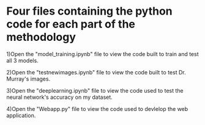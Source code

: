 # Four files containing the python code for each part of the methodology

1)Open the "model_training.ipynb" file to view the code built to train and test all 3 models.

2)Open the "testnewimages.ipynb" file to view the code built to test Dr. Murray's images.

3)Open the "deeplearning.ipynb" file to view the code used to test the neural network's accuracy on my dataset.

4)Open the "Webapp.py" file to view the code used to devlelop the web application.

